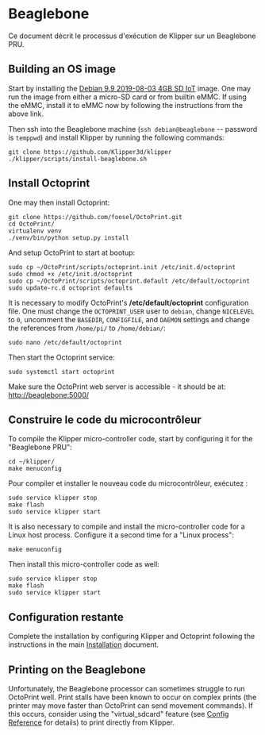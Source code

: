 # Beaglebone

Ce document décrit le processus d'exécution de Klipper sur un Beaglebone PRU.

## Building an OS image

Start by installing the [Debian 9.9 2019-08-03 4GB SD IoT](https://beagleboard.org/latest-images) image. One may run the image from either a micro-SD card or from builtin eMMC. If using the eMMC, install it to eMMC now by following the instructions from the above link.

Then ssh into the Beaglebone machine (`ssh debian@beaglebone` -- password is `temppwd`) and install Klipper by running the following commands:

```
git clone https://github.com/Klipper3d/klipper
./klipper/scripts/install-beaglebone.sh
```

## Install Octoprint

One may then install Octoprint:

```
git clone https://github.com/foosel/OctoPrint.git
cd OctoPrint/
virtualenv venv
./venv/bin/python setup.py install
```

And setup OctoPrint to start at bootup:

```
sudo cp ~/OctoPrint/scripts/octoprint.init /etc/init.d/octoprint
sudo chmod +x /etc/init.d/octoprint
sudo cp ~/OctoPrint/scripts/octoprint.default /etc/default/octoprint
sudo update-rc.d octoprint defaults
```

It is necessary to modify OctoPrint's **/etc/default/octoprint** configuration file. One must change the `OCTOPRINT_USER` user to `debian`, change `NICELEVEL` to `0`, uncomment the `BASEDIR`, `CONFIGFILE`, and `DAEMON` settings and change the references from `/home/pi/` to `/home/debian/`:

```
sudo nano /etc/default/octoprint
```

Then start the Octoprint service:

```
sudo systemctl start octoprint
```

Make sure the OctoPrint web server is accessible - it should be at: <http://beaglebone:5000/>

## Construire le code du microcontrôleur

To compile the Klipper micro-controller code, start by configuring it for the "Beaglebone PRU":

```
cd ~/klipper/
make menuconfig
```

Pour compiler et installer le nouveau code du microcontrôleur, exécutez :

```
sudo service klipper stop
make flash
sudo service klipper start
```

It is also necessary to compile and install the micro-controller code for a Linux host process. Configure it a second time for a "Linux process":

```
make menuconfig
```

Then install this micro-controller code as well:

```
sudo service klipper stop
make flash
sudo service klipper start
```

## Configuration restante

Complete the installation by configuring Klipper and Octoprint following the instructions in the main [Installation](Installation.md#configuring-klipper) document.

## Printing on the Beaglebone

Unfortunately, the Beaglebone processor can sometimes struggle to run OctoPrint well. Print stalls have been known to occur on complex prints (the printer may move faster than OctoPrint can send movement commands). If this occurs, consider using the "virtual_sdcard" feature (see [Config Reference](Config_Reference.md#virtual_sdcard) for details) to print directly from Klipper.
